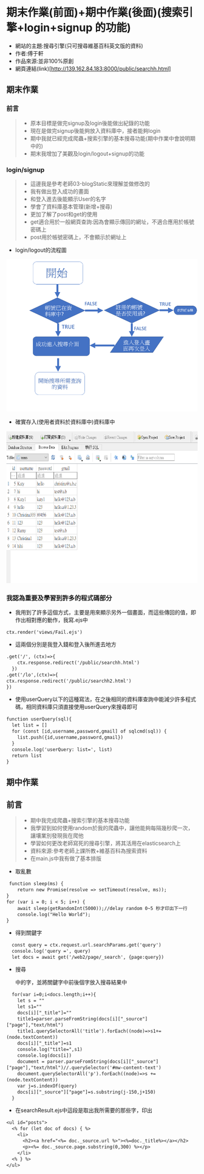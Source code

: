 # 期末作業(前面)+期中作業(後面)(搜索引擎+login+signup 的功能)
* 網站的主題:搜尋引擎(只可搜尋維基百科英文版的資料)
* 作者:傅于軒
* 作品來源:並非100%原創
* 網頁連結(link)[http://139.162.84.183:8000/public/searchh.html]
## 期末作業
### 前言
>* 原本目標是做完signup及login後能做出紀錄的功能
>* 現在是做完signup後能夠放入資料庫中，接者能夠login
>* 期中我就已經完成爬蟲+搜索引擎的基本搜尋功能(期中作業中會說明期中的)
>* 期末我增加了美觀及login/logout+signup的功能
### login/signup
>* 這邊我是參考老師03-blogStatic來理解並做修改的
>* 我有做出登入成功的畫面
>* 和登入進去後能顯示User的名字
>* 學會了資料庫基本管理(新增+搜尋)
>* 更加了解了post和get的使用
>* get適合用於一般網頁查詢:因為會顯示傳回的網址，不適合應用於帳號密碼上
>* post用於帳號密碼上，不會顯示於網址上
* login/logout的流程圖
<img src="picture/flowchar.png" width="600" height="400"/>

* 確實存入(使用者資料於資料庫中)資料庫中
<img src="picture/資料庫.png" width="600" height="400"/>

### 我認為重要及學習到許多的程式碼部分
* 我用到了許多這個方式，主要是用來顯示另外一個畫面，而這些傳回的值，即作出相對應的動作，我寫.ejs中
```
ctx.render('views/Fail.ejs')
```
* 這兩個分別是我登入錢和登入後所進去地方
```
.get('/', (ctx)=>{
    ctx.response.redirect('/public/searchh.html')
  })
.get('/lo',(ctx)=>{
ctx.response.redirect('/public/searchh2.html')
})
```
* 使用userQuery以下的這種寫法，在之後相同的資料庫查詢中能減少許多程式碼，相同資料庫只須直接使用userQuery來搜尋即可
```
function userQuery(sql){
  let list = []
  for (const [id,username,password,gmail] of sqlcmd(sql)) {
    list.push({id,username,password,gmail})
  }
  console.log('userQuery: list=', list)
  return list
}
```

## 期中作業
## 前言
>* 期中我完成爬蟲+搜索引擎的基本搜尋功能
>* 我學習到如何使用random於我的爬蟲中，讓他能夠每隔幾秒爬一次，讓壤業別發現我在爬他
>* 學習如何更改老師寫死的搜尋引擎，將其活用在elasticsearch上
>* 資料來源:參考老師上課所教+維基百科為搜索資料
>* 在main.js中我有做了基本排版

* 取亂數
```
 function sleep(ms) {
    return new Promise(resolve => setTimeout(resolve, ms));
}
for (var i = 0; i < 5; i++) { 
    await sleep(getRandomInt(5000));//delay random 0~5 秒才印出下一行
    console.log("Hello World");
}
```
* 得到關鍵字
```
  const query = ctx.request.url.searchParams.get('query')
  console.log('query =', query)
  let docs = await get('/web2/page/_search', {page:query})
```
* 搜尋<p>中的字，並將關鍵字中前後個字放入搜尋結果中
```
  for(var i=0;i<docs.length;i++){
    let s = ""
    let s1=""
    docs[i]["_title"]=""
    title1=parser.parseFromString(docs[i]["_source"]["page"],"text/html")
    title1.querySelectorAll('title').forEach((node)=>s1+=(node.textContent))
    docs[i]["_title"]=s1
    console.log("title=",s1)
    console.log(docs[i])
    document = parser.parseFromString(docs[i]["_source"]["page"],"text/html")//.querySelector('#mw-content-text')
    document.querySelectorAll('p').forEach((node)=>s += (node.textContent))
    var j=s.indexOf(query)
    docs[i]["_source"]["page"]=s.substring(j-150,j+150)
  }
```
* 在searchResult.ejs中這段是取出我所需要的那些字，印出
```
<ul id="posts">
  <% for (let doc of docs) { %>
    <li>
      <h2><a href="<%= doc._source.url %>"><%=doc._title%></a></h2>
      <p><%= doc._source.page.substring(0,300) %></p>
    </li>
  <% } %>
</ul>
```


 


